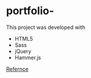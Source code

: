 # portfolio-

This project was developed with 
- HTML5
- Sass 
- jQuery 
- Hammer.js
  
<a href="https://github.com/BuckyMaler">Refernce</a>
